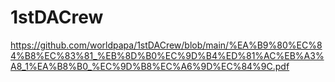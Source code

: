 # 1stDACrew

https://github.com/worldpapa/1stDACrew/blob/main/%EA%B9%80%EC%84%B8%EC%83%81_%EB%8D%B0%EC%9D%B4%ED%81%AC%EB%A3%A8_1%EA%B8%B0_%EC%9D%B8%EC%A6%9D%EC%84%9C.pdf
